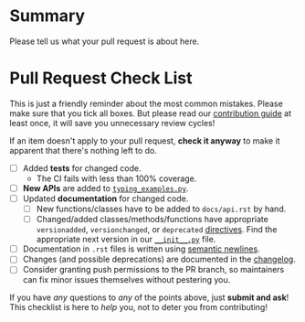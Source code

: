 # Summary

Please tell us what your pull request is about here.


# Pull Request Check List

This is just a friendly reminder about the most common mistakes.  Please make sure that you tick all boxes.
But please read our [contribution guide](https://github.com/hynek/structlog/blob/main/.github/CONTRIBUTING.md) at least once, it will save you unnecessary review cycles!

If an item doesn't apply to your pull request, **check it anyway** to make it apparent that there's nothing left to do.

- [ ] Added **tests** for changed code.
    - The CI fails with less than 100% coverage.
- [ ] **New APIs** are added to [`typing_examples.py`](https://github.com/hynek/structlog/blob/main/tests/typing_examples.py).
- [ ] Updated **documentation** for changed code.
    - [ ] New functions/classes have to be added to `docs/api.rst` by hand.
    - [ ] Changed/added classes/methods/functions have appropriate `versionadded`, `versionchanged`, or `deprecated` [directives](http://www.sphinx-doc.org/en/stable/markup/para.html#directive-versionadded).  Find the appropriate next version in our [`__init__.py`](https://github.com/hynek/structlog/blob/main/src/structlog/__init__.py) file.
- [ ] Documentation in `.rst` files is written using [semantic newlines](https://rhodesmill.org/brandon/2012/one-sentence-per-line/).
- [ ] Changes (and possible deprecations) are documented in the [changelog](https://github.com/hynek/structlog/blob/main/CHANGELOG.rst).
- [ ] Consider granting push permissions to the PR branch, so maintainers can fix minor issues themselves without pestering you.

If you have *any* questions to *any* of the points above, just **submit and ask**!
This checklist is here to *help* you, not to deter you from contributing!
